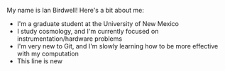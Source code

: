 My name is Ian Birdwell! Here's a bit about me:
- I'm a graduate student at the University of New Mexico
- I study cosmology, and I'm currently focused on instrumentation/hardware problems
- I'm very new to Git, and I'm slowly learning how to be more effective with my computation
- This line is new



